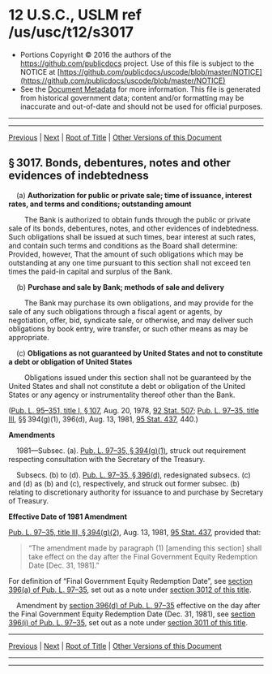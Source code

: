 ---
---

# 12 U.S.C., USLM ref /us/usc/t12/s3017

* Portions Copyright © 2016 the authors of the https://github.com/publicdocs project.
  Use of this file is subject to the NOTICE at [https://github.com/publicdocs/uscode/blob/master/NOTICE](https://github.com/publicdocs/uscode/blob/master/NOTICE)
* See the [Document Metadata](././../../../../..//README.md) for more information.
  This file is generated from historical government data; content and/or formatting may be inaccurate and out-of-date and should not be used for official purposes.

----------
----------

[Previous](./../../../../..//us/usc/t12/ch31/schI/m__us_usc_t12_s3016.md) | [Next](./../../../../..//us/usc/t12/ch31/schI/m__us_usc_t12_s3017a.md) | [Root of Title](./../../../../../) | [Other Versions of this Document](https://publicdocs.github.io/go/links?ns=uslm&ref=%2Fus%2Fusc%2Ft12%2Fs3017)

## § 3017. Bonds, debentures, notes and other evidences of indebtedness

    (a) __Authorization for public or private sale; time of issuance, interest rates, and terms and conditions; outstanding amount__ 

        The Bank is authorized to obtain funds through the public or private sale of its bonds, debentures, notes, and other evidences of indebtedness. Such obligations shall be issued at such times, bear interest at such rates, and contain such terms and conditions as the Board shall determine: Provided, however, That the amount of such obligations which may be outstanding at any one time pursuant to this section shall not exceed ten times the paid-in capital and surplus of the Bank.

    (b) __Purchase and sale by Bank; methods of sale and delivery__ 

        The Bank may purchase its own obligations, and may provide for the sale of any such obligations through a fiscal agent or agents, by negotiation, offer, bid, syndicate sale, or otherwise, and may deliver such obligations by book entry, wire transfer, or such other means as may be appropriate.

    (c) __Obligations as not guaranteed by United States and not to constitute a debt or obligation of United States__ 

        Obligations issued under this section shall not be guaranteed by the United States and shall not constitute a debt or obligation of the United States or any agency or instrumentality thereof other than the Bank.

([Pub. L. 95–351, title I, § 107][/us/pl/95/351/s107], Aug. 20, 1978, [92 Stat. 507][/us/stat/92/507]; [Pub. L. 97–35, title III][/us/pl/97/35], §§ 394(g)(1), 396(d), Aug. 13, 1981, [95 Stat. 437][/us/stat/95/437], 440.)

 __Amendments__ 

    1981—Subsec. (a). [Pub. L. 97–35, § 394(g)(1)][/us/pl/97/35/s394/g/1], struck out requirement respecting consultation with the Secretary of the Treasury.

    Subsecs. (b) to (d). [Pub. L. 97–35, § 396(d)][/us/pl/97/35/s396/d], redesignated subsecs. (c) and (d) as (b) and (c), respectively, and struck out former subsec. (b) relating to discretionary authority for issuance to and purchase by Secretary of Treasury.

 __Effective Date of 1981 Amendment__ 

[Pub. L. 97–35, title III, § 394(g)(2)][/us/pl/97/35/s394/g/2], Aug. 13, 1981, [95 Stat. 437][/us/stat/95/437], provided that: 

> “The amendment made by paragraph (1) \[amending this section\] shall take effect on the day after the Final Government Equity Redemption Date \[Dec. 31, 1981\].”

 For definition of “Final Government Equity Redemption Date”, see [section 396(a) of Pub. L. 97–35][/us/pl/97/35/s396/a], set out as a note under [section 3012 of this title][/us/usc/t12/s3012].

    Amendment by [section 396(d) of Pub. L. 97–35][/us/pl/97/35/s396/d] effective on the day after the Final Government Equity Redemption Date (Dec. 31, 1981), see [section 396(i) of Pub. L. 97–35][/us/pl/97/35/s396/i], set out as a note under [section 3011 of this title][/us/usc/t12/s3011].

----------

[Previous](./../../../../..//us/usc/t12/ch31/schI/m__us_usc_t12_s3016.md) | [Next](./../../../../..//us/usc/t12/ch31/schI/m__us_usc_t12_s3017a.md) | [Root of Title](./../../../../../) | [Other Versions of this Document](https://publicdocs.github.io/go/links?ns=uslm&ref=%2Fus%2Fusc%2Ft12%2Fs3017)

----------
----------

[/us/pl/95/351/s107]: https://publicdocs.github.io/go/links?ns=uslm&ref=%2Fus%2Fpl%2F95%2F351%2Fs107
[/us/stat/92/507]: https://publicdocs.github.io/go/links?ns=uslm&ref=%2Fus%2Fstat%2F92%2F507
[/us/pl/97/35]: https://publicdocs.github.io/go/links?ns=uslm&ref=%2Fus%2Fpl%2F97%2F35
[/us/stat/95/437]: https://publicdocs.github.io/go/links?ns=uslm&ref=%2Fus%2Fstat%2F95%2F437
[/us/pl/97/35/s394/g/1]: https://publicdocs.github.io/go/links?ns=uslm&ref=%2Fus%2Fpl%2F97%2F35%2Fs394%2Fg%2F1
[/us/pl/97/35/s396/d]: https://publicdocs.github.io/go/links?ns=uslm&ref=%2Fus%2Fpl%2F97%2F35%2Fs396%2Fd
[/us/pl/97/35/s394/g/2]: https://publicdocs.github.io/go/links?ns=uslm&ref=%2Fus%2Fpl%2F97%2F35%2Fs394%2Fg%2F2
[/us/stat/95/437]: https://publicdocs.github.io/go/links?ns=uslm&ref=%2Fus%2Fstat%2F95%2F437
[/us/pl/97/35/s396/a]: https://publicdocs.github.io/go/links?ns=uslm&ref=%2Fus%2Fpl%2F97%2F35%2Fs396%2Fa
[/us/usc/t12/s3012]: https://publicdocs.github.io/go/links?ns=uslm&ref=%2Fus%2Fusc%2Ft12%2Fs3012
[/us/pl/97/35/s396/d]: https://publicdocs.github.io/go/links?ns=uslm&ref=%2Fus%2Fpl%2F97%2F35%2Fs396%2Fd
[/us/pl/97/35/s396/i]: https://publicdocs.github.io/go/links?ns=uslm&ref=%2Fus%2Fpl%2F97%2F35%2Fs396%2Fi
[/us/usc/t12/s3011]: https://publicdocs.github.io/go/links?ns=uslm&ref=%2Fus%2Fusc%2Ft12%2Fs3011


